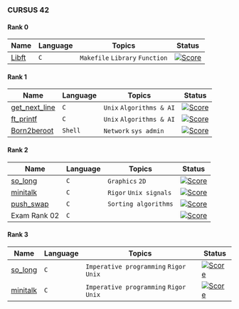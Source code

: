 ### CURSUS 42

#### Rank 0
| Name | Language | Topics | Status | 
|---|---|---|---|
| [Libft](https://github.com/ldominiq/Libft) | ```C``` | ```Makefile``` ```Library``` ```Function``` | [![Score](https://badge42.herokuapp.com/api/project/ldominiq/Libft)]() |

#### Rank 1
| Name | Language | Topics | Status | 
|---|---|---|---|
| [get_next_line](https://github.com/ldominiq/get_next_line) | ```C``` | ```Unix``` ```Algorithms & AI``` | [![Score](https://badge42.herokuapp.com/api/project/ldominiq/get_next_line)]() |
| [ft_printf](https://github.com/ldominiq/ft_printf) | ```C``` | ```Unix``` ```Algorithms & AI``` | [![Score](https://badge42.herokuapp.com/api/project/ldominiq/ft_printf)]() |
| [Born2beroot](https://github.com/ldominiq/born2beroot) | ```Shell``` |  ```Network``` ```sys admin``` | [![Score](https://badge42.herokuapp.com/api/project/ldominiq/Born2beroot)]() |

#### Rank 2
| Name | Language | Topics | Status | 
|---|---|---|---|
| [so_long](https://github.com/ldominiq/so_long) | ```C``` | ```Graphics``` ```2D```| [![Score](https://badge42.herokuapp.com/api/project/ldominiq/so_long)]() |
| [minitalk](https://github.com/ldominiq/minitalk) | ```C``` | ```Rigor``` ```Unix signals```| [![Score](https://badge42.herokuapp.com/api/project/ldominiq/minitalk)]() |
| [push_swap](https://github.com/ldominiq/push_swap) | ```C``` |  ```Sorting algorithms``` | [![Score](https://badge42.herokuapp.com/api/project/ldominiq/push_swap)]() |
| Exam Rank 02 | ```C``` |  | [![Score](https://badge42.herokuapp.com/api/project/ldominiq/exam-rank-02)]() |

#### Rank 3
| Name | Language | Topics | Status | 
|---|---|---|---|
| [so_long](https://github.com/ldominiq/philosophers) | ```C``` | ```Imperative programming``` ```Rigor``` ```Unix``` | [![Score](https://badge42.herokuapp.com/api/project/ldominiq/philosophers)]() |
| [minitalk](https://github.com/ldominiq/minishell) | ```C``` | ```Imperative programming``` ```Rigor``` ```Unix``` | [![Score](https://badge42.herokuapp.com/api/project/ldominiq/minishell)]() |
